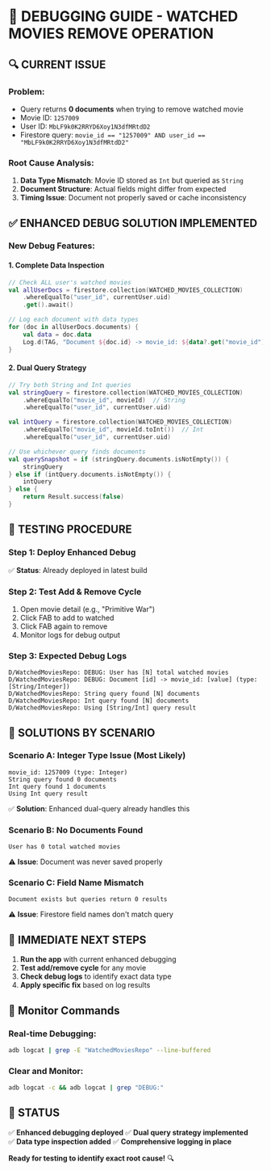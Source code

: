 # 🐛 DEBUGGING GUIDE - WATCHED MOVIES REMOVE OPERATION

## 🔍 **CURRENT ISSUE**

### **Problem:**
- Query returns **0 documents** when trying to remove watched movie
- Movie ID: `1257009` 
- User ID: `MbLF9k0K2RRYD6Xoy1N3dfMRtdD2`
- Firestore query: `movie_id == "1257009" AND user_id == "MbLF9k0K2RRYD6Xoy1N3dfMRtdD2"`

### **Root Cause Analysis:**
1. **Data Type Mismatch**: Movie ID stored as `Int` but queried as `String`
2. **Document Structure**: Actual fields might differ from expected
3. **Timing Issue**: Document not properly saved or cache inconsistency

## ✅ **ENHANCED DEBUG SOLUTION IMPLEMENTED**

### **New Debug Features:**

#### **1. Complete Data Inspection**
```kotlin
// Check ALL user's watched movies
val allUserDocs = firestore.collection(WATCHED_MOVIES_COLLECTION)
    .whereEqualTo("user_id", currentUser.uid)
    .get().await()

// Log each document with data types
for (doc in allUserDocs.documents) {
    val data = doc.data
    Log.d(TAG, "Document ${doc.id} -> movie_id: ${data?.get("movie_id")} (type: ${data?.get("movie_id")?.javaClass?.simpleName})")
}
```

#### **2. Dual Query Strategy**
```kotlin
// Try both String and Int queries
val stringQuery = firestore.collection(WATCHED_MOVIES_COLLECTION)
    .whereEqualTo("movie_id", movieId)  // String
    .whereEqualTo("user_id", currentUser.uid)

val intQuery = firestore.collection(WATCHED_MOVIES_COLLECTION)
    .whereEqualTo("movie_id", movieId.toInt())  // Int
    .whereEqualTo("user_id", currentUser.uid)

// Use whichever query finds documents
val querySnapshot = if (stringQuery.documents.isNotEmpty()) {
    stringQuery
} else if (intQuery.documents.isNotEmpty()) {
    intQuery
} else {
    return Result.success(false)
}
```

## 🧪 **TESTING PROCEDURE**

### **Step 1: Deploy Enhanced Debug**
✅ **Status**: Already deployed in latest build

### **Step 2: Test Add & Remove Cycle**
1. Open movie detail (e.g., "Primitive War")
2. Click FAB to add to watched
3. Click FAB again to remove
4. Monitor logs for debug output

### **Step 3: Expected Debug Logs**
```
D/WatchedMoviesRepo: DEBUG: User has [N] total watched movies
D/WatchedMoviesRepo: DEBUG: Document [id] -> movie_id: [value] (type: [String/Integer])
D/WatchedMoviesRepo: String query found [N] documents
D/WatchedMoviesRepo: Int query found [N] documents
D/WatchedMoviesRepo: Using [String/Int] query result
```

## 🔧 **SOLUTIONS BY SCENARIO**

### **Scenario A: Integer Type Issue** (Most Likely)
```
movie_id: 1257009 (type: Integer)
String query found 0 documents
Int query found 1 documents
Using Int query result
```
✅ **Solution**: Enhanced dual-query already handles this

### **Scenario B: No Documents Found**
```
User has 0 total watched movies
```
⚠️ **Issue**: Document was never saved properly

### **Scenario C: Field Name Mismatch**
```
Document exists but queries return 0 results
```
⚠️ **Issue**: Firestore field names don't match query

## 🎯 **IMMEDIATE NEXT STEPS**

1. **Run the app** with current enhanced debugging
2. **Test add/remove cycle** for any movie
3. **Check debug logs** to identify exact data type
4. **Apply specific fix** based on log results

## 📱 **Monitor Commands**

### **Real-time Debugging:**
```bash
adb logcat | grep -E "WatchedMoviesRepo" --line-buffered
```

### **Clear and Monitor:**
```bash
adb logcat -c && adb logcat | grep "DEBUG:"
```

## 🚀 **STATUS**

✅ **Enhanced debugging deployed**
✅ **Dual query strategy implemented**  
✅ **Data type inspection added**
✅ **Comprehensive logging in place**

**Ready for testing to identify exact root cause!** 🔍